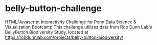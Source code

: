 # belly-button-challenge
HTML/Javascript Interactivity Challenge for Penn Data Science &amp; Visualization Bootcamp
This challenge utilizes data from Rob Dunn Lab's BellyButton Biodiversity Study, located at https://robdunnlab.com/projects/belly-button-biodiversity/

